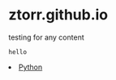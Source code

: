 # ztorr.github.io
testing for any content
```
hello
```
<li class="masthead__menu-item">
          <a href="https://ztorr.github.io/python.md">Python</a>
        </li>